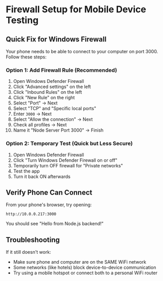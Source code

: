 # Firewall Setup for Mobile Device Testing

## Quick Fix for Windows Firewall

Your phone needs to be able to connect to your computer on port 3000. Follow these steps:

### Option 1: Add Firewall Rule (Recommended)
1. Open Windows Defender Firewall
2. Click "Advanced settings" on the left
3. Click "Inbound Rules" on the left
4. Click "New Rule" on the right
5. Select "Port" → Next
6. Select "TCP" and "Specific local ports"
7. Enter `3000` → Next
8. Select "Allow the connection" → Next
9. Check all profiles → Next
10. Name it "Node Server Port 3000" → Finish

### Option 2: Temporary Test (Quick but Less Secure)
1. Open Windows Defender Firewall
2. Click "Turn Windows Defender Firewall on or off"
3. Temporarily turn OFF firewall for "Private networks"
4. Test the app
5. Turn it back ON afterwards

## Verify Phone Can Connect

From your phone's browser, try opening:
```
http://10.0.0.217:3000
```

You should see "Hello from Node.js backend!"

## Troubleshooting

If it still doesn't work:
- Make sure phone and computer are on the SAME WiFi network
- Some networks (like hotels) block device-to-device communication
- Try using a mobile hotspot or connect both to a personal WiFi router

